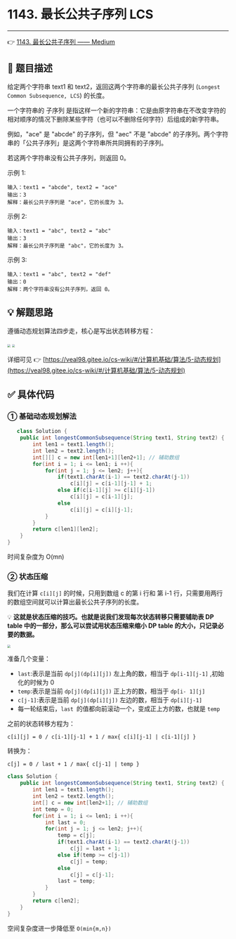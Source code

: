 # 1143. 最长公共子序列 LCS

---

👉 [1143. 最长公共子序列 —— Medium](https://leetcode-cn.com/problems/longest-common-subsequence/)

## 📜 题目描述

给定两个字符串 text1 和 text2，返回这两个字符串的最长公共子序列 (`Longest Common Subsequence, LCS`) 的长度。

一个字符串的 子序列 是指这样一个新的字符串：它是由原字符串在不改变字符的相对顺序的情况下删除某些字符（也可以不删除任何字符）后组成的新字符串。

例如，"ace" 是 "abcde" 的子序列，但 "aec" 不是 "abcde" 的子序列。两个字符串的「公共子序列」是这两个字符串所共同拥有的子序列。

若这两个字符串没有公共子序列，则返回 0。

示例 1:

```
输入：text1 = "abcde", text2 = "ace"
输出：3
解释：最长公共子序列是 "ace"，它的长度为 3。
```

示例 2:

```
输入：text1 = "abc", text2 = "abc"
输出：3
解释：最长公共子序列是 "abc"，它的长度为 3。
```

示例 3:

```
输入：text1 = "abc", text2 = "def"
输出：0
解释：两个字符串没有公共子序列，返回 0。
```

## 💡 解题思路

遵循动态规划算法四步走，核心是写出状态转移方程：

<img src="https://gitee.com/veal98/images/raw/master/img/20201004154015.png" style="zoom:42%;" />

<img src="https://gitee.com/veal98/images/raw/master/img/20201004155021.png" style="zoom:42%;" />

详细可见 👉 [https://veal98.gitee.io/cs-wiki/#/计算机基础/算法/5-动态规划](https://veal98.gitee.io/cs-wiki/#/计算机基础/算法/5-动态规划)

## ✅ 具体代码

### ① 基础动态规划解法

```java
   class Solution {
    public int longestCommonSubsequence(String text1, String text2) {
        int len1 = text1.length();
        int len2 = text2.length();
        int[][] c = new int[len1+1][len2+1]; // 辅助数组
        for(int i = 1; i <= len1; i ++){
            for(int j = 1; j <= len2; j++){
                if(text1.charAt(i-1) == text2.charAt(j-1))
                    c[i][j] = c[i-1][j-1] + 1;
                else if(c[i-1][j] >= c[i][j-1])
                    c[i][j] = c[i-1][j];
                else
                    c[i][j] = c[i][j-1];
            }
        }
        return c[len1][len2];
    }
}
```

时间复杂度为 O(mn)

### ② 状态压缩

我们在计算 `c[i][j]` 的时候，只用到数组 c 的第 i 行和 第 i-1 行，只需要用两行的数组空间就可以计算出最长公共子序列的长度。

💡 **这就是状态压缩的技巧。也就是说我们发现每次状态转移只需要辅助表 DP table 中的一部分，那么可以尝试用状态压缩来缩小 DP table 的大小，只记录必要的数据。**

<img src="https://gitee.com/veal98/images/raw/master/img/20201006120306.png" style="zoom: 45%;" />

准备几个变量：

- `last`:表示是当前 `dp[j](dp[i][j])` 左上角的数，相当于 `dp[i-1][j-1]` ,初始化的时候为 0
- `temp`:表示是当前 `dp[j](dp[i][j])` 正上方的数，相当于 `dp[i- 1][j]`
- `c[j-1]`:表示是当前 `dp[j](dp[i][j])` 左边的数，相当于 `dp[i][j-1]`
- 每一轮结束后，`last `的值都向前滚动一个，变成正上方的数，也就是 `temp`

之前的状态转移方程为：

`c[i][j] = 0 / c[i-1][j-1] + 1 / max{ c[i][j-1] | c[i-1][j] }`

转换为：

`c[j] = 0 / last + 1 / max{ c[j-1] | temp }`

```java
class Solution {
    public int longestCommonSubsequence(String text1, String text2) {
        int len1 = text1.length();
        int len2 = text2.length();
        int[] c = new int[len2+1]; // 辅助数组
        int temp = 0;
        for(int i = 1; i <= len1; i ++){
            int last = 0;
            for(int j = 1; j <= len2; j++){
                temp = c[j];
                if(text1.charAt(i-1) == text2.charAt(j-1))
                    c[j] = last + 1;
                else if(temp >= c[j-1])
                    c[j] = temp;
                else
                    c[j] = c[j-1];
                last = temp;
            }
        }
        return c[len2];
    }
}
```

空间复杂度进一步降低至 `O(min{m,n})`
